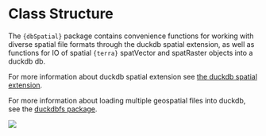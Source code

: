 # Class Structure

The `{dbSpatial}` package contains convenience functions for working
with diverse spatial file formats through the duckdb spatial extension,
as well as functions for IO of spatial `{terra}` spatVector and
spatRaster objects into a duckdb db.

For more information about duckdb spatial extension see [the duckdb
spatial extension](https://duckdb.org/docs/extensions/spatial.html).

For more information about loading multiple geospatial files into
duckdb, see the [duckdbfs
package](https://github.com/cboettig/duckdbfs).

[![](https://mermaid.ink/img/pako:eNp9Ut9LwzAQ_lfCPSl2tT-2dQuyJ18FUVCQgtza28xsk5Kk4Cz7301b2RZR85Dku-_LXb7jOihUScChqNCYW4FbjXUucymxJtNgQewWLbKujzG3Bh1zjBVYvW5ERaYbmX5dsdC8NR7ektoZJb1YGI7w4Ge1pDW-qvWOCutnHRjO-7JPjlT6D_IBjUNnyQ--l2Ev2-KddeeFy_XjaMgrWigpOVsLiXp_ik-O5hutGtJWkLm4PJbsj19T3yshB1e_Wj-TVfutkp5w0HotZzdhuDo94uyBsLx-1sJSLr02_qs8htlksvr51X_o8YsQQE26RlG6-Rk6l4N9o5py4O5a0gbbyubgDDgptlY97mUBfIOVoQDapkRL3yN3jDYoX5Ry2Op2hMA7-AAeZ1EYJ1mynEbpYprMl7MA9sBnWZjO59E0yWaLRRylySGAzyFBFGbxMo7n2TRLs2UapQFQKdzs3H1PfH8cvgBWwfdd?type=png)](https://mermaid.live/edit#pako:eNp9Ut9LwzAQ_lfCPSl2tT-2dQuyJ18FUVCQgtza28xsk5Kk4Cz7301b2RZR85Dku-_LXb7jOihUScChqNCYW4FbjXUucymxJtNgQewWLbKujzG3Bh1zjBVYvW5ERaYbmX5dsdC8NR7ektoZJb1YGI7w4Ge1pDW-qvWOCutnHRjO-7JPjlT6D_IBjUNnyQ--l2Ev2-KddeeFy_XjaMgrWigpOVsLiXp_ik-O5hutGtJWkLm4PJbsj19T3yshB1e_Wj-TVfutkp5w0HotZzdhuDo94uyBsLx-1sJSLr02_qs8htlksvr51X_o8YsQQE26RlG6-Rk6l4N9o5py4O5a0gbbyubgDDgptlY97mUBfIOVoQDapkRL3yN3jDYoX5Ry2Op2hMA7-AAeZ1EYJ1mynEbpYprMl7MA9sBnWZjO59E0yWaLRRylySGAzyFBFGbxMo7n2TRLs2UapQFQKdzs3H1PfH8cvgBWwfdd)
